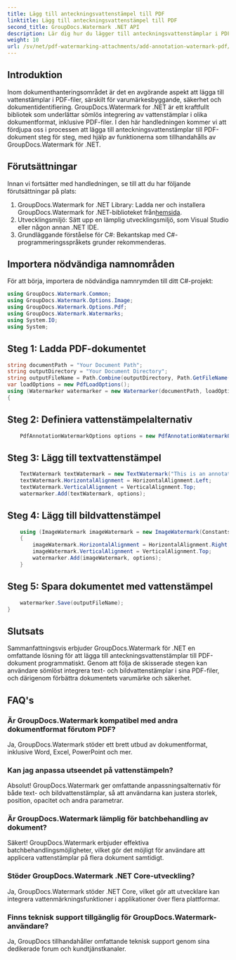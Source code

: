```yaml
---
title: Lägg till anteckningsvattenstämpel till PDF
linktitle: Lägg till anteckningsvattenstämpel till PDF
second_title: GroupDocs.Watermark .NET API
description: Lär dig hur du lägger till anteckningsvattenstämplar i PDF-dokument utan ansträngning med GroupDocs.Watermark för .NET. Förbättra dokumentvarumärke och säkerhet med lätthet.
weight: 10
url: /sv/net/pdf-watermarking-attachments/add-annotation-watermark-pdf/
---
```

## Introduktion
Inom dokumenthanteringsområdet är det en avgörande aspekt att lägga till vattenstämplar i PDF-filer, särskilt för varumärkesbyggande, säkerhet och dokumentidentifiering. GroupDocs.Watermark for .NET är ett kraftfullt bibliotek som underlättar sömlös integrering av vattenstämplar i olika dokumentformat, inklusive PDF-filer. I den här handledningen kommer vi att fördjupa oss i processen att lägga till anteckningsvattenstämplar till PDF-dokument steg för steg, med hjälp av funktionerna som tillhandahålls av GroupDocs.Watermark för .NET.
## Förutsättningar
Innan vi fortsätter med handledningen, se till att du har följande förutsättningar på plats:
1.  GroupDocs.Watermark for .NET Library: Ladda ner och installera GroupDocs.Watermark for .NET-biblioteket från[hemsida](https://releases.groupdocs.com/Watermark/net/).
2. Utvecklingsmiljö: Sätt upp en lämplig utvecklingsmiljö, som Visual Studio eller någon annan .NET IDE.
3. Grundläggande förståelse för C#: Bekantskap med C#-programmeringsspråkets grunder rekommenderas.

## Importera nödvändiga namnområden
För att börja, importera de nödvändiga namnrymden till ditt C#-projekt:
```csharp
using GroupDocs.Watermark.Common;
using GroupDocs.Watermark.Options.Image;
using GroupDocs.Watermark.Options.Pdf;
using GroupDocs.Watermark.Watermarks;
using System.IO;
using System;
```
## Steg 1: Ladda PDF-dokumentet
```csharp
string documentPath = "Your Document Path";
string outputDirectory = "Your Document Directory";
string outputFileName = Path.Combine(outputDirectory, Path.GetFileName(documentPath));
var loadOptions = new PdfLoadOptions();
using (Watermarker watermarker = new Watermarker(documentPath, loadOptions))
{
```
## Steg 2: Definiera vattenstämpelalternativ
```csharp
	PdfAnnotationWatermarkOptions options = new PdfAnnotationWatermarkOptions();
```
## Steg 3: Lägg till textvattenstämpel
```csharp
	TextWatermark textWatermark = new TextWatermark("This is an annotation watermark", new Font("Arial", 8));
	textWatermark.HorizontalAlignment = HorizontalAlignment.Left;
	textWatermark.VerticalAlignment = VerticalAlignment.Top;
	watermarker.Add(textWatermark, options);
```
## Steg 4: Lägg till bildvattenstämpel
```csharp
	using (ImageWatermark imageWatermark = new ImageWatermark(Constants.ProtectJpg))
	{
		imageWatermark.HorizontalAlignment = HorizontalAlignment.Right;
		imageWatermark.VerticalAlignment = VerticalAlignment.Top;
		watermarker.Add(imageWatermark, options);
	}
```
## Steg 5: Spara dokumentet med vattenstämpel
```csharp
	watermarker.Save(outputFileName);
}
```

## Slutsats
Sammanfattningsvis erbjuder GroupDocs.Watermark för .NET en omfattande lösning för att lägga till anteckningsvattenstämplar till PDF-dokument programmatiskt. Genom att följa de skisserade stegen kan användare sömlöst integrera text- och bildvattenstämplar i sina PDF-filer, och därigenom förbättra dokumentets varumärke och säkerhet.
## FAQ's
### Är GroupDocs.Watermark kompatibel med andra dokumentformat förutom PDF?
Ja, GroupDocs.Watermark stöder ett brett utbud av dokumentformat, inklusive Word, Excel, PowerPoint och mer.
### Kan jag anpassa utseendet på vattenstämpeln?
Absolut! GroupDocs.Watermark ger omfattande anpassningsalternativ för både text- och bildvattenstämplar, så att användarna kan justera storlek, position, opacitet och andra parametrar.
### Är GroupDocs.Watermark lämplig för batchbehandling av dokument?
Säkert! GroupDocs.Watermark erbjuder effektiva batchbehandlingsmöjligheter, vilket gör det möjligt för användare att applicera vattenstämplar på flera dokument samtidigt.
### Stöder GroupDocs.Watermark .NET Core-utveckling?
Ja, GroupDocs.Watermark stöder .NET Core, vilket gör att utvecklare kan integrera vattenmärkningsfunktioner i applikationer över flera plattformar.
### Finns teknisk support tillgänglig för GroupDocs.Watermark-användare?
Ja, GroupDocs tillhandahåller omfattande teknisk support genom sina dedikerade forum och kundtjänstkanaler.